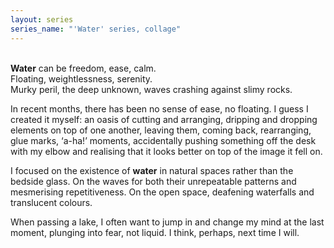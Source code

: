 ```yaml
---
layout: series
series_name: "'Water' series, collage"
---
```

\
**Water** can be freedom, ease, calm.\
Floating, weightlessness, serenity.\
Murky peril, the deep unknown, waves crashing against slimy rocks.

In recent months, there has been no sense of ease, no floating. I guess I created it myself: an oasis of cutting and arranging, dripping and dropping elements on top of one another, leaving them, coming back, rearranging, glue marks, ‘a-ha!’ moments, accidentally pushing something off the desk with my elbow and realising that it looks better on top of the image it fell on.

I focused on the existence of **water** in natural spaces rather than the bedside glass. On the waves for both their unrepeatable patterns and mesmerising repetitiveness. On the open space, deafening waterfalls and translucent colours.

When passing a lake, I often want to jump in and change my mind at the last moment, plunging into fear, not liquid. I think, perhaps, next time I will.